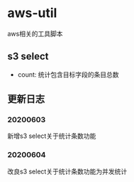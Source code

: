 # aws-util

aws相关的工具脚本

## s3 select

+ count: 统计包含目标字段的条目总数 


## 更新日志

### 20200603
新增s3 select关于统计条数功能

### 20200604
改良s3 select关于统计条数功能为并发统计